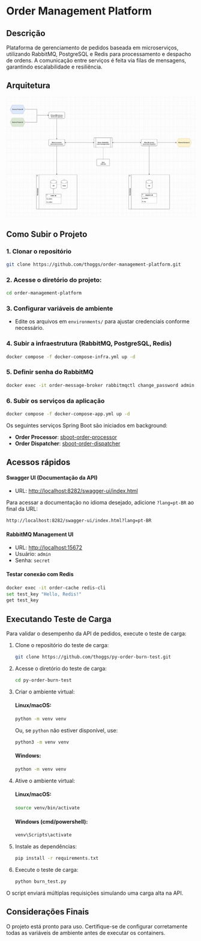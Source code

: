# Order Management Platform

## Descrição

Plataforma de gerenciamento de pedidos baseada em microserviços, utilizando RabbitMQ, PostgreSQL e Redis para
processamento e despacho de ordens. A comunicação entre serviços é feita via filas de mensagens, garantindo
escalabilidade e resiliência.

## Arquitetura

![Arquitetura do Projeto](https://github.com/thoggs/order-management-platform/blob/main/img/project_architecture.png)

## Como Subir o Projeto

### 1. Clonar o repositório

   ```sh
   git clone https://github.com/thoggs/order-management-platform.git
   ```

### 2. Acesse o diretório do projeto:

   ```sh
   cd order-management-platform
   ```

### 3. Configurar variáveis de ambiente

- Edite os arquivos em `environments/` para ajustar credenciais conforme necessário.

### 4. Subir a infraestrutura (RabbitMQ, PostgreSQL, Redis)

```sh
docker compose -f docker-compose-infra.yml up -d
```

### 5. Definir senha do RabbitMQ

```sh
docker exec -it order-message-broker rabbitmqctl change_password admin secret
```

### 6. Subir os serviços da aplicação

```sh
docker compose -f docker-compose-app.yml up -d
```

Os seguintes serviços Spring Boot são iniciados em background:

- **Order Processor**: [sboot-order-processor](https://github.com/thoggs/sboot-order-processor)
- **Order Dispatcher**: [sboot-order-dispatcher](https://github.com/thoggs/sboot-order-dispatcher)

## Acessos rápidos

#### Swagger UI (Documentação da API)

- URL: [http://localhost:8282/swagger-ui/index.html](http://localhost:8282/swagger-ui/index.html)

Para acessar a documentação no idioma desejado, adicione `?lang=pt-BR` ao final da URL:

```sh
http://localhost:8282/swagger-ui/index.html?lang=pt-BR
```

#### RabbitMQ Management UI

- URL: [http://localhost:15672](http://localhost:15672)
- Usuário: `admin`
- Senha: `secret`

#### Testar conexão com Redis

```sh
docker exec -it order-cache redis-cli
set test_key "Hello, Redis!"
get test_key
```

## Executando Teste de Carga

Para validar o desempenho da API de pedidos, execute o teste de carga:

1. Clone o repositório do teste de carga:

   ```sh
   git clone https://github.com/thoggs/py-order-burn-test.git
   ```

2. Acesse o diretório do teste de carga:

   ```sh
   cd py-order-burn-test
   ```

3. Criar o ambiente virtual:

   #### **Linux/macOS:**
   ```sh
   python -m venv venv
   ```
   Ou, se `python` não estiver disponível, use:
   ```sh
   python3 -m venv venv
   ```

   #### **Windows:**
   ```sh
   python -m venv venv
   ```

4. Ative o ambiente virtual:

   #### **Linux/macOS:**

   ```sh
   source venv/bin/activate
   ```

   #### **Windows (cmd/powershell):**

   ```sh
   venv\Scripts\activate
   ```

5. Instale as dependências:

   ```sh
   pip install -r requirements.txt
   ```

6. Execute o teste de carga:

   ```sh
   python burn_test.py
   ```

O script enviará múltiplas requisições simulando uma carga alta na API.

## Considerações Finais

O projeto está pronto para uso. Certifique-se de configurar corretamente todas as variáveis de ambiente antes de
executar os containers.

